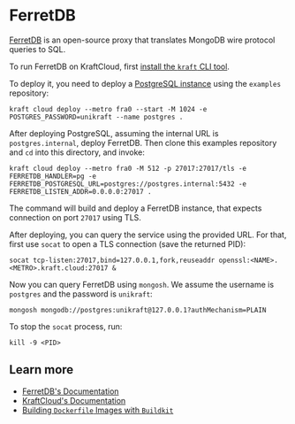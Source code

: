 # FerretDB

[FerretDB](https://www.ferretdb.com/) is an open-source proxy that translates MongoDB wire protocol queries to SQL.

To run FerretDB on KraftCloud, first [install the `kraft` CLI tool](https://unikraft.org/docs/cli).

To deploy it, you need to deploy a [PostgreSQL instance](https://github.com/kraftcloud/examples/tree/main/postgres16.2) using the `examples` repository:

```console
kraft cloud deploy --metro fra0 --start -M 1024 -e POSTGRES_PASSWORD=unikraft --name postgres .
```

After deploying PostgreSQL, assuming the internal URL is `postgres.internal`, deploy FerretDB.
Then clone this examples repository and `cd` into this directory, and invoke:

```console
kraft cloud deploy --metro fra0 -M 512 -p 27017:27017/tls -e FERRETDB_HANDLER=pg -e FERRETDB_POSTGRESQL_URL=postgres://postgres.internal:5432 -e FERRETDB_LISTEN_ADDR=0.0.0.0:27017 .
```

The command will build and deploy a FerretDB instance, that expects connection on port `27017` using TLS.

After deploying, you can query the service using the provided URL.
For that, first use `socat` to open a TLS connection (save the returned PID):

```console
socat tcp-listen:27017,bind=127.0.0.1,fork,reuseaddr openssl:<NAME>.<METRO>.kraft.cloud:27017 &
```

Now you can query FerretDB using `mongosh`.
We assume the username is `postgres` and the password is `unikraft`:

```console
mongosh mongodb://postgres:unikraft@127.0.0.1?authMechanism=PLAIN
```

To stop the `socat` process, run:

```console
kill -9 <PID>
```

## Learn more

- [FerretDB's Documentation](https://docs.ferretdb.io/)
- [KraftCloud's Documentation](https://docs.kraft.cloud)
- [Building `Dockerfile` Images with `Buildkit`](https://unikraft.org/guides/building-dockerfile-images-with-buildkit)
